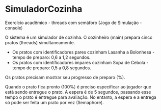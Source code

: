# SimuladorCozinha

Exercício acadêmico - threads com semáforo (Jogo de Simulação - console)

O sistema é um simulador de cozinha. O cozinheiro (main) prepara cinco pratos (threads) simultaneamente. 

- Os pratos com identificadores pares cozinham Lasanha a Bolonhesa - tempo de preparo: 0,6 a 1,2 segundos. 
- Os pratos com identificadores impares cozinham Sopa de Cebola -  tempo de preparo: 0,5 a 0,8 segundos.

Os pratos precisam mostrar seu progresso de preparo (%). 

Quando o prato fica pronto (100%) é preciso especificar ao jogador que está sendo entregue o prato. A espera é de 5 segundos, passando esse tempo o prato é entregue para avaliação. No entanto, a espera e a entrega só pode ser feita um prato por vez (Semaphore).
